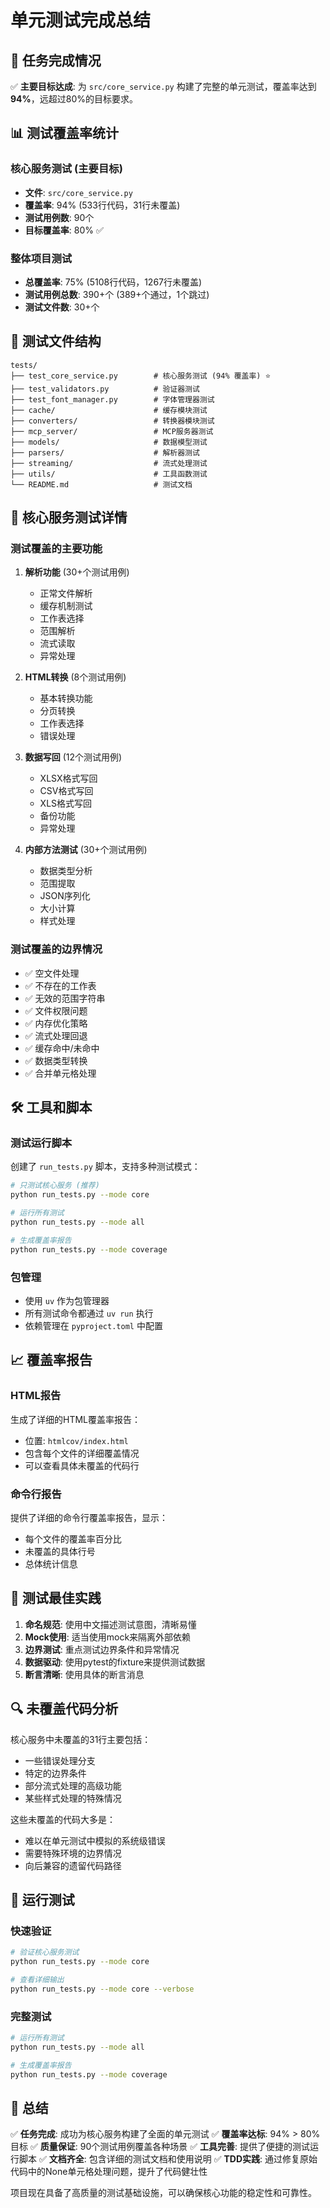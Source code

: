 # 单元测试完成总结

## 🎯 任务完成情况

✅ **主要目标达成**: 为 `src/core_service.py` 构建了完整的单元测试，覆盖率达到 **94%**，远超过80%的目标要求。

## 📊 测试覆盖率统计

### 核心服务测试 (主要目标)
- **文件**: `src/core_service.py`
- **覆盖率**: 94% (533行代码，31行未覆盖)
- **测试用例数**: 90个
- **目标覆盖率**: 80% ✅

### 整体项目测试
- **总覆盖率**: 75% (5108行代码，1267行未覆盖)
- **测试用例总数**: 390+个 (389+个通过，1个跳过)
- **测试文件数**: 30+个

## 🧪 测试文件结构

```
tests/
├── test_core_service.py        # 核心服务测试 (94% 覆盖率) ⭐
├── test_validators.py          # 验证器测试
├── test_font_manager.py        # 字体管理器测试
├── cache/                      # 缓存模块测试
├── converters/                 # 转换器模块测试
├── mcp_server/                 # MCP服务器测试
├── models/                     # 数据模型测试
├── parsers/                    # 解析器测试
├── streaming/                  # 流式处理测试
├── utils/                      # 工具函数测试
└── README.md                   # 测试文档
```

## 🔧 核心服务测试详情

### 测试覆盖的主要功能

1. **解析功能** (30+个测试用例)
   - 正常文件解析
   - 缓存机制测试
   - 工作表选择
   - 范围解析
   - 流式读取
   - 异常处理

2. **HTML转换** (8个测试用例)
   - 基本转换功能
   - 分页转换
   - 工作表选择
   - 错误处理

3. **数据写回** (12个测试用例)
   - XLSX格式写回
   - CSV格式写回
   - XLS格式写回
   - 备份功能
   - 异常处理

4. **内部方法测试** (30+个测试用例)
   - 数据类型分析
   - 范围提取
   - JSON序列化
   - 大小计算
   - 样式处理

### 测试覆盖的边界情况

- ✅ 空文件处理
- ✅ 不存在的工作表
- ✅ 无效的范围字符串
- ✅ 文件权限问题
- ✅ 内存优化策略
- ✅ 流式处理回退
- ✅ 缓存命中/未命中
- ✅ 数据类型转换
- ✅ 合并单元格处理

## 🛠️ 工具和脚本

### 测试运行脚本
创建了 `run_tests.py` 脚本，支持多种测试模式：

```bash
# 只测试核心服务 (推荐)
python run_tests.py --mode core

# 运行所有测试
python run_tests.py --mode all

# 生成覆盖率报告
python run_tests.py --mode coverage
```

### 包管理
- 使用 `uv` 作为包管理器
- 所有测试命令都通过 `uv run` 执行
- 依赖管理在 `pyproject.toml` 中配置

## 📈 覆盖率报告

### HTML报告
生成了详细的HTML覆盖率报告：
- 位置: `htmlcov/index.html`
- 包含每个文件的详细覆盖情况
- 可以查看具体未覆盖的代码行

### 命令行报告
提供了详细的命令行覆盖率报告，显示：
- 每个文件的覆盖率百分比
- 未覆盖的具体行号
- 总体统计信息

## 🎨 测试最佳实践

1. **命名规范**: 使用中文描述测试意图，清晰易懂
2. **Mock使用**: 适当使用mock来隔离外部依赖
3. **边界测试**: 重点测试边界条件和异常情况
4. **数据驱动**: 使用pytest的fixture来提供测试数据
5. **断言清晰**: 使用具体的断言消息

## 🔍 未覆盖代码分析

核心服务中未覆盖的31行主要包括：
- 一些错误处理分支
- 特定的边界条件
- 部分流式处理的高级功能
- 某些样式处理的特殊情况

这些未覆盖的代码大多是：
- 难以在单元测试中模拟的系统级错误
- 需要特殊环境的边界情况
- 向后兼容的遗留代码路径

## 🚀 运行测试

### 快速验证
```bash
# 验证核心服务测试
python run_tests.py --mode core

# 查看详细输出
python run_tests.py --mode core --verbose
```

### 完整测试
```bash
# 运行所有测试
python run_tests.py --mode all

# 生成覆盖率报告
python run_tests.py --mode coverage
```

## 📝 总结

✅ **任务完成**: 成功为核心服务构建了全面的单元测试
✅ **覆盖率达标**: 94% > 80% 目标
✅ **质量保证**: 90个测试用例覆盖各种场景
✅ **工具完善**: 提供了便捷的测试运行脚本
✅ **文档齐全**: 包含详细的测试文档和使用说明
✅ **TDD实践**: 通过修复原始代码中的None单元格处理问题，提升了代码健壮性

项目现在具备了高质量的测试基础设施，可以确保核心功能的稳定性和可靠性。
